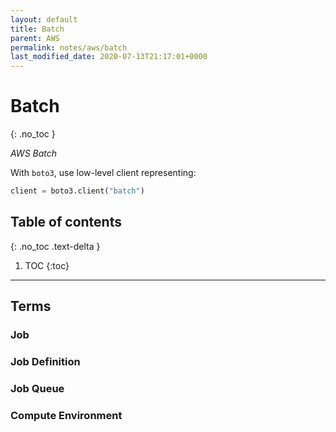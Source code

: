 ```yaml
---
layout: default
title: Batch
parent: AWS
permalink: notes/aws/batch
last_modified_date: 2020-07-13T21:17:01+0000
---
```


# Batch
{: .no_toc }

*AWS Batch*

With `boto3`, use low-level client representing:

```python
client = boto3.client("batch")
```

## Table of contents
{: .no_toc .text-delta }

1. TOC
{:toc}

---

## Terms

### Job

### Job Definition

### Job Queue

### Compute Environment

